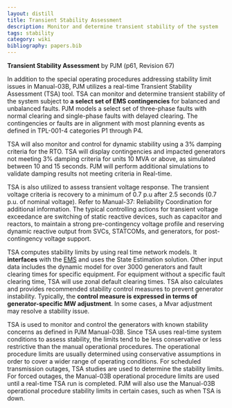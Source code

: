 ```yaml
---
layout: distill
title: Transient Stability Assessment
description: Monitor and determine transient stability of the system
tags: stability
category: wiki
bibliography: papers.bib
---
```


**Transient Stability Assessment** by PJM <d-cite key="pjm2024m3"></d-cite> (p61, Revision 67)

In addition to the special operating procedures addressing stability limit issues in Manual-03B, PJM utilizes a real-time Transient Stability Assessment (TSA) tool.
TSA can monitor and determine transient stability of the system subject to **a select set of EMS contingencies** for balanced and unbalanced faults.
PJM models a select set of three-phase faults with normal clearing and single-phase faults with delayed clearing.
The contingencies or faults are in alignment with most planning events as defined in TPL-001-4 categories P1 through P4.

TSA will also monitor and control for dynamic stability using a 3% damping criteria for the RTO.
TSA will display contingencies and impacted generators not meeting 3% damping criteria for units 10 MVA or above, as simulated between 10 and 15 seconds.
PJM will perform additional simulations to validate damping results not meeting criteria in Real-time.

TSA is also utilized to assess transient voltage response.
The transient voltage criteria is recovery to a minimum of 0.7 p.u after 2.5 seconds (0.7 p.u. of nominal voltage).
Refer to Manual-37: Reliability Coordination for additional information.
The typical controlling actions for transient voltage exceedance are switching of static reactive devices, such as capacitor and reactors, to maintain a strong pre-contingency voltage profile and reserving dynamic reactive output from SVCs, STATCOMs, and generators, for post-contingency voltage support.

TSA computes stability limits by using real time network models.
It **interfaces** with the [EMS](/wiki/real-time-reliability-model) and uses the State Estimation solution.
Other input data includes the dynamic model for over 3000 generators and fault clearing times for specific equipment.
For equipment without a specific fault clearing time, TSA will use zonal default clearing times.
TSA also calculates and provides recommended stability control measures to prevent generator instability.
Typically, the **control measure is expressed in terms of generator-specific MW adjustment**.
In some cases, a Mvar adjustment may resolve a stability issue.

TSA is used to monitor and control the generators with known stability concerns as defined in PJM Manual-03B.
Since TSA uses real-time system conditions to assess stability, the limits tend to be less conservative or less restrictive than the manual operational procedures.
The operational procedure limits are usually determined using conservative assumptions in order to cover a wider range of operating conditions.
For scheduled transmission outages, TSA studies are used to determine the stability limits.
For forced outages, the Manual-03B operational procedure limits are used until a real-time TSA run is completed.
PJM will also use the Manual-03B operational procedure stability limits in certain cases, such as when TSA is down.
